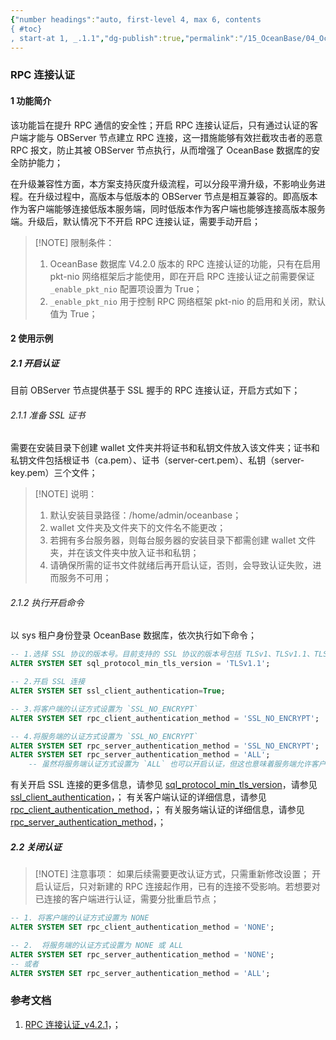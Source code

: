 ```yaml
---
{"number headings":"auto, first-level 4, max 6, contents
{ #toc}
, start-at 1, _.1.1","dg-publish":true,"permalink":"/15_OceanBase/04_OceanBase 高可用和容灾/RPC 连接认证/","dgPassFrontmatter":true}
---
```



### RPC 连接认证
#### 1 功能简介
该功能旨在提升 RPC 通信的安全性；开启 RPC 连接认证后，只有通过认证的客户端才能与 OBServer 节点建立 RPC 连接，这一措施能够有效拦截攻击者的恶意 RPC 报文，防止其被 OBServer 节点执行，从而增强了 OceanBase 数据库的安全防护能力；

在升级兼容性方面，本方案支持灰度升级流程，可以分段平滑升级，不影响业务进程。在升级过程中，高版本与低版本的 OBServer 节点是相互兼容的。即高版本作为客户端能够连接低版本服务端，同时低版本作为客户端也能够连接高版本服务端。升级后，默认情况下不开启 RPC 连接认证，需要手动开启；

> [!NOTE] 限制条件：
> 1. OceanBase 数据库 V4.2.0 版本的 RPC 连接认证的功能，只有在启用 pkt-nio 网络框架后才能使用，即在开启 RPC 连接认证之前需要保证 `_enable_pkt_nio` 配置项设置为 True；
> 2. `_enable_pkt_nio` 用于控制 RPC 网络框架 pkt-nio 的启用和关闭，默认值为 True；


#### 2 使用示例
##### 2.1 开启认证
目前 OBServer 节点提供基于 SSL 握手的 RPC 连接认证，开启方式如下；

###### 2.1.1 准备 SSL 证书
需要在安装目录下创建 wallet 文件夹并将证书和私钥文件放入该文件夹；证书和私钥文件包括根证书（ca.pem）、证书（server-cert.pem）、私钥（server-key.pem）三个文件；

> [!NOTE] 说明：
> 1. 默认安装目录路径：/home/admin/oceanbase；
> 2. wallet 文件夹及文件夹下的文件名不能更改；
> 3. 若拥有多台服务器，则每台服务器的安装目录下都需创建 wallet 文件夹，并在该文件夹中放入证书和私钥；
> 4. 请确保所需的证书文件就绪后再开启认证，否则，会导致认证失败，进而服务不可用；

###### 2.1.2 执行开启命令
以 sys 租户身份登录 OceanBase 数据库，依次执行如下命令；

```sql
-- 1.选择 SSL 协议的版本号。目前支持的 SSL 协议的版本号包括 TLSv1、TLSv1.1、TLSv1.2 和 TLSv1.3，当指定版本号后，支持指定的版本号及其以上的版本协议；
ALTER SYSTEM SET sql_protocol_min_tls_version = 'TLSv1.1';

-- 2.开启 SSL 连接
ALTER SYSTEM SET ssl_client_authentication=True;

-- 3.将客户端的认证方式设置为 `SSL_NO_ENCRYPT`
ALTER SYSTEM SET rpc_client_authentication_method = 'SSL_NO_ENCRYPT';

-- 4.将服务端的认证方式设置为 `SSL_NO_ENCRYPT`
ALTER SYSTEM SET rpc_server_authentication_method = 'SSL_NO_ENCRYPT';
ALTER SYSTEM SET rpc_server_authentication_method = 'ALL';
	-- 虽然将服务端认证方式设置为 `ALL` 也可以开启认证，但这也意味着服务端允许客户端不进行认证直接连接，存在较大的安全风险。因此，在生产环境下不建议采用这种方式；
```

有关开启 SSL 连接的更多信息，请参见 [sql_protocol_min_tls_version](https://www.oceanbase.com/docs/common-oceanbase-database-cn-1000000000220431)，请参见 [ssl_client_authentication](https://www.oceanbase.com/docs/common-oceanbase-database-cn-1000000000220601)，；
有关客户端认证的详细信息，请参见 [rpc_client_authentication_method](https://www.oceanbase.com/docs/common-oceanbase-database-cn-1000000000220448)，；
有关服务端认证的详细信息，请参见 [rpc_server_authentication_method](https://www.oceanbase.com/docs/common-oceanbase-database-cn-1000000000220607)，；


##### 2.2 关闭认证
> [!NOTE] 注意事项：
> 如果后续需要更改认证方式，只需重新修改设置；
>  开启认证后，只对新建的 RPC 连接起作用，已有的连接不受影响。若想要对已连接的客户端进行认证，需要分批重启节点；

```sql
-- 1. 将客户端的认证方式设置为 NONE
ALTER SYSTEM SET rpc_client_authentication_method = 'NONE';

-- 2.  将服务端的认证方式设置为 NONE 或 ALL
ALTER SYSTEM SET rpc_server_authentication_method = 'NONE';
-- 或者
ALTER SYSTEM SET rpc_server_authentication_method = 'ALL';
```


### 参考文档
1. [RPC 连接认证_v4.2.1](https://www.oceanbase.com/docs/common-oceanbase-database-cn-1000000000218273)，；



